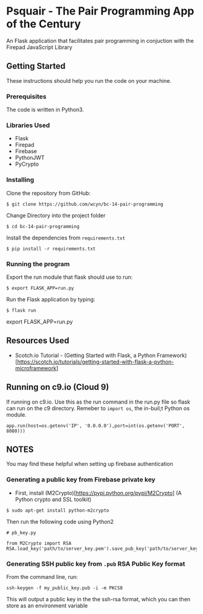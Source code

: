 # Psquair - The Pair Programming App of the Century
An Flask application that facilitates pair programming in conjuction with the
Firepad JavaScript Library

## Getting Started
These instructions should help you run the code on your machine.

### Prerequisites
The code is written in Python3.

### Libraries Used
- Flask
- Firepad
- Firebase
- PythonJWT
- PyCrypto


### Installing

Clone the repository from GitHub:
```
$ git clone https://github.com/wcyn/bc-14-pair-programming
```
Change Directory into the project folder
```
$ cd bc-14-pair-programming
```

Install the dependencies from `requirements.txt`
```
$ pip install -r requirements.txt
```

### Running the program

Export the run module that flask should use to run:
```
$ export FLASK_APP=run.py
```

Run the Flask application by typing:
```
$ flask run
```


export FLASK_APP=run.py

## Resources Used
- Scotch.io Tutorial - (Getting Started with Flask, a Python Framework)[https://scotch.io/tutorials/getting-started-with-flask-a-python-microframework]


## Running on c9.io (Cloud 9)
If running on c9.io.  Use this as the run command in the run.py file so flask can run
on the c9 directory.
Remeber to `import os`, the in-buil;t Python os module.
```
app.run(host=os.getenv('IP', '0.0.0.0'),port=int(os.getenv('PORT', 8080)))
```

## NOTES
You may find these helpful when setting up firebase authentication

### Generating a public key from Firebase private key
- First, install (M2Crypto)[https://pypi.python.org/pypi/M2Crypto] (A Python crypto and SSL toolkit)
```
$ sudo apt-get install python-m2crypto
```

Then run the following code using Python2

```
# pb_key.py

from M2Crypto import RSA
RSA.load_key('path/to/server_key.pem').save_pub_key('path/to/server_key.pub')
```

### Generating SSH public key from `.pub` RSA Public Key format
From the command line, run:

```
ssh-keygen -f my_public_key.pub -i -m PKCS8
```
This will output a public key in the the ssh-rsa format, which you can then
store as an environment variable